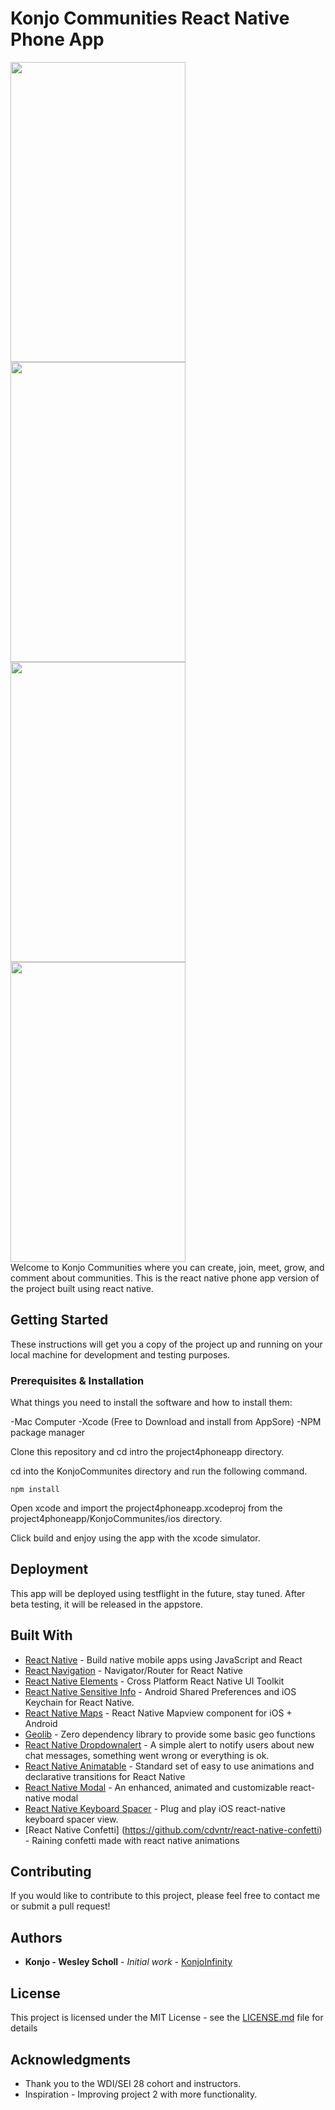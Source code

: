 # Konjo Communities React Native Phone App
<div class="row space-between">
<img src="https://user-images.githubusercontent.com/46323883/59878020-46375980-9375-11e9-8f05-5581bfd2090e.png" width="280" height="480">
<img src="https://user-images.githubusercontent.com/46323883/59458540-a9127900-8de8-11e9-8c27-64adbe5bb623.png" width="280" height="480">
<img src="https://user-images.githubusercontent.com/46323883/59877997-3ddf1e80-9375-11e9-9827-ec184057f192.png" width="280" height="480">
<img src="https://user-images.githubusercontent.com/46323883/59877987-391a6a80-9375-11e9-88d5-f6fe81ae12d0.png" width="280" height="480">
</div>
Welcome to Konjo Communities where you can create, join, meet, grow, and comment about communities. This is the react native phone app version of the project built using react native.

## Getting Started

These instructions will get you a copy of the project up and running on your local machine for development and testing purposes.

### Prerequisites & Installation

What things you need to install the software and how to install them:

-Mac Computer
-Xcode (Free to Download and install from AppSore)
-NPM package manager

Clone this repository and cd intro the project4phoneapp directory.

cd into the KonjoCommunites directory and run the following command.

```
npm install
```

Open xcode and import the project4phoneapp.xcodeproj from the project4phoneapp/KonjoCommunites/ios directory.

Click build and enjoy using the app with the xcode simulator.

## Deployment

This app will be deployed using testflight in the future, stay tuned.  After beta testing, it will be released in the appstore.

## Built With

- [React Native](https://facebook.github.io/react-native/) - Build native mobile apps using JavaScript and React
- [React Navigation](https://reactnavigation.org/) - Navigator/Router for React Native
- [React Native Elements](https://github.com/react-native-training/react-native-elements) - Cross Platform React Native UI Toolkit
- [React Native Sensitive Info](https://github.com/mcodex/react-native-sensitive-info) - Android Shared Preferences and iOS Keychain for React Native.
- [React Native Maps](https://github.com/react-native-community/react-native-maps) - React Native Mapview component for iOS + Android
- [Geolib](https://github.com/manuelbieh/geolib) - Zero dependency library to provide some basic geo functions
- [React Native Dropdownalert](https://github.com/testshallpass/react-native-dropdownalert) - A simple alert to notify users about new chat messages, something went wrong or everything is ok.
- [React Native Animatable](https://github.com/oblador/react-native-animatable) - Standard set of easy to use animations and declarative transitions for React Native
- [React Native Modal](https://github.com/react-native-community/react-native-modal) - An enhanced, animated and customizable react-native modal
- [React Native Keyboard Spacer](https://www.npmjs.com/package/react-native-keyboard-spacer) - Plug and play iOS react-native keyboard spacer view.
- [React Native Confetti] (https://github.com/cdvntr/react-native-confetti) - Raining confetti made with react native animations

## Contributing

If you would like to contribute to this project, please feel free to contact me or submit a pull request!

## Authors

- **Konjo - Wesley Scholl** - _Initial work_ - [KonjoInfinity](https://github.com/konjoinfinity)

## License

This project is licensed under the MIT License - see the [LICENSE.md](LICENSE.md) file for details

## Acknowledgments

- Thank you to the WDI/SEI 28 cohort and instructors.
- Inspiration - Improving project 2 with more functionality.
